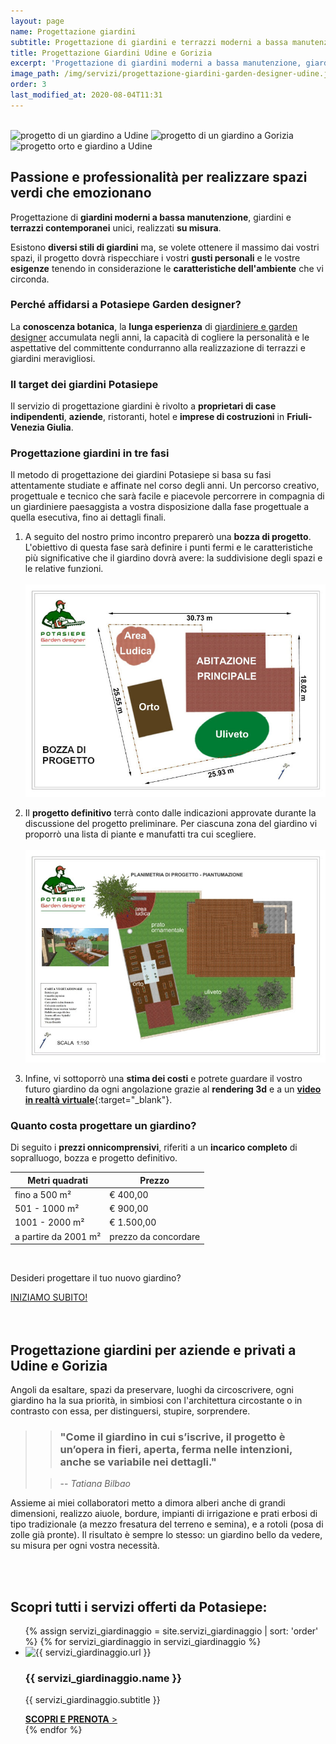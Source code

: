 ```yaml
---
layout: page
name: Progettazione giardini
subtitle: Progettazione di giardini e terrazzi moderni a bassa manutenzione.
title: Progettazione Giardini Udine e Gorizia
excerpt: 'Progettazione di giardini moderni a bassa manutenzione, giardini e terrazzi contemporanei realizzati su misura in base alle esigenze del cliente. Udine, Gorizia'
image_path: /img/servizi/progettazione-giardini-garden-designer-udine.jpg
order: 3
last_modified_at: 2020-08-04T11:31
---
```

<br/>
<div class="carousel">
  <img class="mySlides" src="{{ site.baseurl }}\img\slides\progettazione-giardini\progetto1.jpg" alt="progetto di un giardino a Udine" title="progetto di un giardino a Udine"/>
  <img class="mySlides" src="{{ site.baseurl }}\img\slides\progettazione-giardini\progetto2.jpg" alt="progetto di un giardino a Gorizia" title="progetto di un giardino a Gorizia"/>
  <img class="mySlides" src="{{ site.baseurl }}\img\slides\progettazione-giardini\progetto3.jpg" alt="progetto orto e giardino a Udine" title="progetto orto e giardino a Udine"/>
</div>

## Passione e professionalità per realizzare spazi verdi che emozionano

Progettazione di **giardini moderni a bassa manutenzione**, giardini e **terrazzi contemporanei** unici, realizzati **su misura**.

Esistono **diversi stili di giardini** ma, se volete ottenere il massimo dai vostri spazi, il progetto dovrà rispecchiare i vostri **gusti personali** e le vostre **esigenze** tenendo in considerazione le **caratteristiche dell'ambiente** che vi circonda.

### Perché affidarsi a Potasiepe Garden designer?

La **conoscenza botanica**, la **lunga esperienza** di [giardiniere e garden designer](/chi-sono/ "Chi sono") accumulata negli anni, la capacità di cogliere la personalità e le aspettative del committente condurranno alla realizzazione di terrazzi e giardini meravigliosi.

### Il target dei giardini Potasiepe

Il servizio di progettazione giardini è rivolto a **proprietari di case indipendenti**, **aziende**, ristoranti, hotel e **imprese di costruzioni** in **Friuli-Venezia Giulia**.

### Progettazione giardini in tre fasi

Il metodo di progettazione dei giardini Potasiepe si basa su fasi attentamente studiate e affinate nel corso degli anni. Un percorso creativo, progettuale e tecnico che sarà facile e piacevole percorrere in compagnia di un giardiniere paesaggista a vostra disposizione dalla fase progettuale a quella esecutiva, fino ai dettagli finali.

1. A seguito del nostro primo incontro preparerò una **bozza di progetto**. L'obiettivo di questa fase sarà definire i punti fermi e le caratteristiche più significative che il giardino dovrà avere: la suddivisione degli spazi e le relative funzioni.
<br/><br/>
![Bozza di progetto di un giardino](\img\slides\progettazione-giardini\bozza-progetto-giardino.jpg "Bozza di progetto di un giardino a Udine")

2. Il **progetto definitivo** terrà conto dalle indicazioni approvate durante la discussione del progetto preliminare. Per ciascuna zona del giardino vi proporrò una lista di piante e manufatti tra cui scegliere.
<br/><br/>
![Progettazione giardini: esempio di planimetria](\img\slides\progettazione-giardini\planimetria.jpg "Progettazione giardini a Udine e Gorizia - planimetria di progetto definitivo")

3. Infine, vi sottoporrò una **stima dei costi** e potrete guardare il vostro futuro giardino da ogni angolazione grazie al **rendering 3d** e a un [**video in realtà virtuale**](https://www.youtube.com/channel/UChOregSevfw5GAASxrTh2DQ "Vai al canale YouTube di Potasiepe - Progettazione giardini a Udine e Gorizia"){:target="_blank"}.

### Quanto costa progettare un giardino?
Di seguito i **prezzi onnicomprensivi**, riferiti a un **incarico completo** di sopralluogo, bozza e progetto definitivo.

| Metri quadrati                        | Prezzo               |
| ------------------------------------  | -------------------- |
| fino a 500 m²                         | € 400,00             |
| 501 - 1000 m²                         | € 900,00             |
| 1001 - 2000 m²                        | € 1.500,00           |
| a partire da 2001 m²                  | prezzo da concordare |

<br/>
<div class="text-center">
  <p class="h2">Desideri progettare il tuo nuovo giardino?</p>
  <a title="Inizia ora a progettare il tuo nuovo giardino" href="/contatti/" aria-label="Inizia ora a progettare il tuo nuovo giardino" class="button">INIZIAMO SUBITO!</a>
</div>
<br/><br/>

## Progettazione giardini per aziende e privati a Udine e Gorizia

Angoli da esaltare, spazi da preservare, luoghi da circoscrivere, ogni giardino ha la sua priorità, in simbiosi con l'architettura circostante o in contrasto con essa, per distinguersi, stupire, sorprendere.

>> ### "Come il giardino in cui s’iscrive, il progetto è un’opera in fieri, aperta, ferma nelle intenzioni, anche se variabile nei dettagli."
>
>> -- <cite> Tatiana Bilbao </cite>

Assieme ai miei collaboratori metto a dimora alberi anche di grandi dimensioni, realizzo aiuole, bordure, impianti di irrigazione e prati erbosi di tipo tradizionale (a mezzo fresatura del terreno e semina), e a rotoli (posa di zolle già pronte). Il risultato è sempre lo stesso: un giardino bello da vedere, su misura per ogni vostra necessità.

<br/><br/>

## Scopri tutti i servizi offerti da Potasiepe:

<div class="list-collection">
<ul>
  {% assign servizi_giardinaggio = site.servizi_giardinaggio | sort: 'order' %}
  {% for servizi_giardinaggio in servizi_giardinaggio %}
		<li>
      <img src="{% include relative-src.html src=servizi_giardinaggio.image_path %}" alt="{{ servizi_giardinaggio.url }}">
      <div>
      <h3>{{ servizi_giardinaggio.name }}</h3>
      <p>{{ servizi_giardinaggio.subtitle }}</p>
			<a href="{{ site.baseurl }}{{ servizi_giardinaggio.url }}" title="{{ servizi_giardinaggio.url }}"><strong>SCOPRI E PRENOTA</strong> &gt;</a>
      </div>
    </li>
	{% endfor %}
</ul>
</div>
<script>var myIndex=0;function carousel(){var e,l=document.getElementsByClassName("mySlides");for(e=0;e<l.length;e++)l[e].style.display="none";++myIndex>l.length&&(myIndex=1),l[myIndex-1].style.display="block",setTimeout(carousel,2e3)}carousel();</script>
